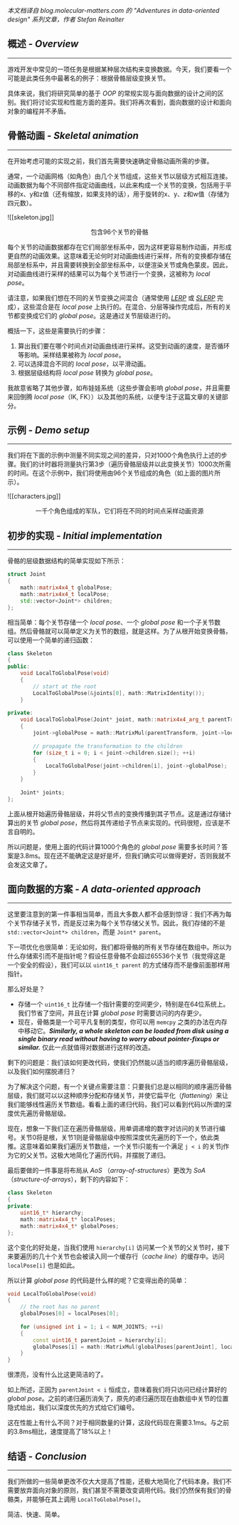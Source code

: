 *本文档译自 blog.molecular-matters.com 的 "Adventures in data-oriented design" 系列文章，作者 Stefan Reinalter*


## 概述 - *Overview*
----
游戏开发中常见的一项任务是根据某种层次结构来变换数据。今天，我们要看一个可能是此类任务中最著名的例子：根据骨骼层级变换关节。

具体来说，我们将研究简单的基于 *OOP* 的常规实现与面向数据的设计之间的区别。我们将讨论实现和性能方面的差异。我们将再次看到，面向数据的设计和面向对象的编程并不矛盾。


## 骨骼动画 - *Skeletal animation*
----
在开始考虑可能的实现之前，我们首先需要快速确定骨骼动画所需的步骤。

通常，一个动画网格（如角色）由几个关节组成，这些关节以层级方式相互连接。动画数据为每个不同部件指定动画曲线，以此来构成一个关节的变换，包括用于平移的x、y和z值（还有缩放，如果支持的话），用于旋转的x、y、z和w值（存储为四元数）。

![[skeleton.jpg]]
<center>包含96个关节的骨骼</center>

每个关节的动画数据都存在它们局部坐标系中，因为这样更容易制作动画，并形成更自然的动画效果。这意味着无论何时对动画曲线进行采样，所有的变换都存储在局部坐标系中，并且需要转换到全部坐标系中，以便渲染关节或角色蒙皮。因此，对动画曲线进行采样的结果可以为每个关节进行一个变换，这被称为 *local pose*。

请注意，如果我们想在不同的关节变换之间混合（通常使用 [*LERP*](http://en.wikipedia.org/wiki/Lerp_%28computing%29) 或 [*SLERP*](http://en.wikipedia.org/wiki/Slerp) 完成），这些混合是在 *local pose* 上执行的。在混合、分层等操作完成后，所有的关节都变换成它们的 *global pose*。这是通过关节层级进行的。

概括一下，这些是需要执行的步骤：

1. 算出我们要在哪个时间点对动画曲线进行采样。这受到动画的速度，是否循环等影响。采样结果被称为 *local pose*。
2. 可以选择混合不同的 *local pose*，以平滑动画。
3. 根据层级结构将 *local pose* 转换为 *global pose*。

我故意省略了其他步骤，如布娃娃系统（这些步骤会影响 *global pose*，并且需要来回倒腾 *local pose*（IK, FK））以及其他的系统，以便专注于这篇文章的关键部分。


## 示例 - *Demo setup*
----
我们将在下面的示例中测量不同实现之间的差异，只对1000个角色执行上述的步骤。我们的计时器将测量执行第3步（遍历骨骼层级并以此变换关节）1000次所需的时间。在这个示例中，我们将使用由96个关节组成的角色（如上面的图片所示）。

![[characters.jpg]]
<center>一千个角色组成的军队，它们将在不同的时间点采样动画资源</center>


## 初步的实现 - *Initial implementation*
----
骨骼的层级数据结构的简单实现如下所示：

```C++
struct Joint
{
	math::matrix4x4_t globalPose;
	math::matrix4x4_t localPose;
	std::vector<Joint*> children;
};
```

相当简单：每个关节存储一个 *local pose*、一个 *global pose* 和一个子关节数组。然后骨骼就可以简单定义为关节的数组，就是这样。为了从根开始变换骨骼，可以使用一个简单的递归函数：

```C++
class Skeleton
{
public:
	void LocalToGlobalPose(void)
	{
	    // start at the root
	    LocalToGlobalPose(&joints[0], math::MatrixIdentity());
	}
	 
private:
	void LocalToGlobalPose(Joint* joint, math::matrix4x4_arg_t parentTransform)
	{
		joint->globalPose = math::MatrixMul(parentTransform, joint->localPose);
		 
	    // propagate the transformation to the children
	    for (size_t i = 0; i < joint->children.size(); ++i)
	    {
		    LocalToGlobalPose(joint->children[i], joint->globalPose);
	    }
	}
	 
	Joint* joints;
};
```

上面从根开始遍历骨骼层级，并将父节点的变换传播到其子节点。这是通过存储计算出的关节 *global pose*，然后将其传递给子节点来实现的。代码很短，应该是不言自明的。

所以问题是，使用上面的代码计算1000个角色的 *global pose* 需要多长时间？答案是3.8ms。现在还不能确定这是好是坏，但我们确实可以做得更好，否则我就不会发这文章了。


## 面向数据的方案 - *A data-oriented approach*
----
这里要注意到的第一件事相当简单，而且大多数人都不会感到惊讶：我们不再为每个关节存储子关节，而是反过来为每个关节存储父关节。因此，我们存储的不是 `std::vector<Joint*> children`，而是 `Joint* parent`。

下一项优化也很简单：无论如何，我们都将骨骼的所有关节存储在数组中。所以为什么存储索引而不是指针呢？假设任意骨骼不会超过65536个关节（我觉得这是一个安全的假设），我们可以以 `uint16_t parent`  的方式储存而不是像前面那样用指针。

那么好处是？

+ 存储一个 `uint16_t` 比存储一个指针需要的空间更少，特别是在64位系统上。我们节省了空间，并且在计算 *global pose* 时需要访问的内存更少。
+ 现在，骨骼类是一个可平凡复制的类型，你可以用 `memcpy` 之类的办法在内存中移动它。***Similarly, a whole skeleton can be loaded from disk using a single binary read without having to worry about pointer-fixups or similar.***  仅此一点就值得对数据进行这样的改造。

剩下的问题是：我们该如何更改代码，使我们仍然能以适当的顺序遍历骨骼层级，以及我们如何摆脱递归？

为了解决这个问题，有一个关键点需要注意：只要我们总是以相同的顺序遍历骨骼层级，我们就可以以这种顺序分配和存储关节，并使它扁平化（*flattening*）来让我们能够线性遍历关节数组。看看上面的递归代码，我们可以看到代码以所谓的深度优先遍历骨骼层级。

现在，想象一下我们正在遍历骨骼层级，用单调递增的数字对访问的关节进行编号。关节0将是根，关节1则是骨骼层级中按照深度优先遍历的下一个，依此类推。这意味着如果我们遍历关节数组，一个关节i只能有一个满足 `j < i` 的关节j作为它的父关节。这极大地简化了遍历代码，并摆脱了递归。

最后要做的一件事是将布局从 *AoS* （*array-of-structures*）更改为 *SoA*（*structure-of-arrays*），剩下的内容如下：

```C++
class Skeleton
{
private:
	uint16_t* hierarchy;
	math::matrix4x4_t* localPoses;
	math::matrix4x4_t* globalPoses;
};
```

这个变化的好处是，当我们使用 `hierarchy[i]` 访问某一个关节的父关节时，接下来要遍历的几十个关节也会被读入同一个缓存行（*cache line*）的缓存中。访问 `localPose[i]` 也是如此。

所以计算 *global pose* 的代码是什么样的呢？它变得出奇的简单：

```C++
void LocalToGlobalPose(void)
{
	// the root has no parent
	globalPoses[0] = localPoses[0];
	
	for (unsigned int i = 1; i < NUM_JOINTS; ++i)
	{
	    const uint16_t parentJoint = hierarchy[i];
	    globalPoses[i] = math::MatrixMul(globalPoses[parentJoint], localPoses[i]);
	}
}
```

很漂亮，没有什么比这更简洁的了。

如上所述，正因为 `parentJoint < i` 恒成立，意味着我们将只访问已经计算好的 *global pose*。之前的递归遍历消失了，原先的递归遍历现在由数组中关节的位置隐式给出，我们以深度优先的方式给它们编号。

这在性能上有什么不同？对于相同数量的计算，这段代码现在需要3.1ms。与之前的3.8ms相比，速度提高了18%以上！


## 结语 - *Conclusion*
----
我们所做的一些简单更改不仅大大提高了性能，还极大地简化了代码本身。我们不需要放弃面向对象的原则，我们甚至不需要改变调用代码。我们仍然保有我们的骨骼类，并能够在其上调用 `LocalToGlobalPose()`。

简洁、快速、简单。